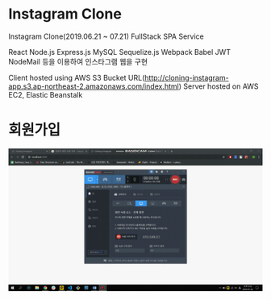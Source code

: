 # Instagram Clone

Instagram Clone(2019.06.21 ~ 07.21) FullStack SPA Service
 
 React Node.js Express.js MySQL Sequelize.js Webpack Babel JWT NodeMail 등을 이용하여 인스타그램 웹을 구현
 
 Client hosted using AWS S3 Bucket URL(http://cloning-instagram-app.s3.ap-northeast-2.amazonaws.com/index.html)
 Server hosted on AWS EC2, Elastic Beanstalk
 
 # 회원가입
 <img src="./Demo/회원가입!.gif" />

